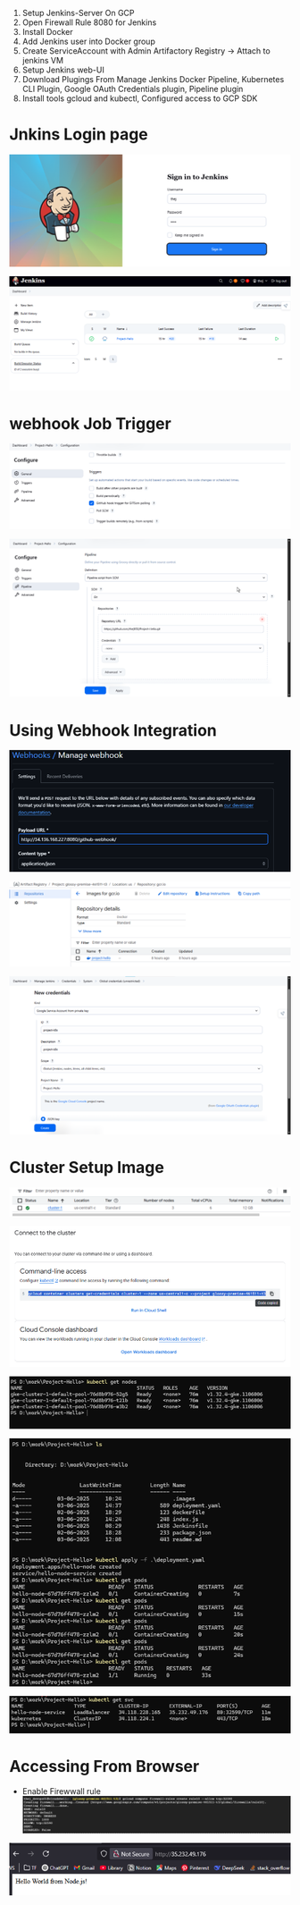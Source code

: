 1. Setup Jenkins-Server On GCP 
2. Open Firewall Rule 8080 for Jenkins
3. Install Docker 
4. Add Jenkins user into Docker group 
5. Create ServiceAccount with Admin Artifactory Registry -> Attach to jenkins VM 
6. Setup Jenkins web-UI 
7. Download Plugings From Manage Jenkins Docker Pipeline, Kubernetes CLI Plugin, Google OAuth Credentials plugin, Pipeline plugin 
8. Install tools gcloud and kubectl, Configured access to GCP SDK

# Jnkins Login page 

![alt text](.images/image-1.png)

![alt text](.images/image-2.png)

# webhook Job Trigger
![alt text](.images/image-3.png) 

![alt text](.images/chrome_i5Bz0AV9TY.png)

# Using Webhook Integration 
![alt text](.images/webhook.png)

![alt text](.images/gcr-image.png)

![alt text](.images/secretkey-json-for-gke.png)

# Cluster Setup Image 

![alt text](.images/image-4.png)

![alt text](.images/image-5.png)

![alt text](.images/image-6.png)

![alt text](<.images/Screenshot 2025-06-03 144304.png>)

![alt text](<.images/Screenshot 2025-06-03 145410.png>)

# Accessing From Browser 
- Enable Firewwall rule
![alt text](.images/image.png)

![alt text](<.images/Screenshot 2025-06-03 150010.png>)